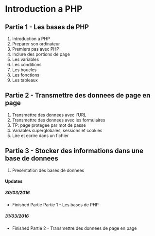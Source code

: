# Introduction a PHP

## Partie 1 - Les bases de PHP
1. Introduction a PHP
2. Preparer son ordinateur
3. Premiers pas avec PHP
4. Inclure des portions de page
5. Les variables
6. Les conditions
7. Les boucles
8. Les fonctions
9. Les tableaux

## Partie 2 - Transmettre des donnees de page en page
1. Transmettre des donnees avec l'URL
2. Transmettre des donnees avec les formulaires
3. TP: page protegee par mot de passe
4. Variables superglobales, sessions et cookies
5. Lire et ecrire dans un fichier

## Partie 3 - Stocker des informations dans une base de donnees
1. Presentation des bases de donnees

#### Updates
##### 30/03/2016
- Finished Partie Partie 1 - Les bases de PHP

##### 31/03/2016
- Finished Partie 2 - Transmettre des donnees de page en page
